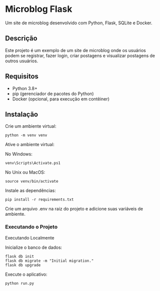 # Microblog Flask

Um site de microblog desenvolvido com Python, Flask, SQLite e Docker.

## Descrição

Este projeto é um exemplo de um site de microblog onde os usuários podem se registrar, fazer login, criar postagens e visualizar postagens de outros usuários.

## Requisitos

- Python 3.8+
- pip (gerenciador de pacotes do Python)
- Docker (opcional, para execução em contêiner)

## Instalação
Crie um ambiente virtual:
 ```
 python -m venv venv
 ```
Ative o ambiente virtual:

No Windows:
```
venv\Scripts\Activate.ps1
```
No Unix ou MacOS:
```
source venv/bin/activate
```
Instale as dependências:
```
pip install -r requirements.txt
```

Crie um arquivo .env na raiz do projeto e adicione suas variáveis de ambiente.

### Executando o Projeto
Executando Localmente

Inicialize o banco de dados:

```
flask db init
flask db migrate -m "Initial migration."
flask db upgrade
```

Execute o aplicativo:
```
python run.py
```

